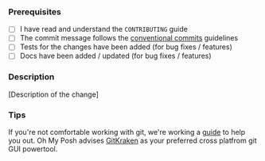 ### Prerequisites

- [ ] I have read and understand the `CONTRIBUTING` guide
- [ ] The commit message follows the [conventional commits][cc] guidelines
- [ ] Tests for the changes have been added (for bug fixes / features)
- [ ] Docs have been added / updated (for bug fixes / features)

### Description

[Description of the change]

### Tips

If you're not comfortable working with git, we're working a [guide][docs] to help you out.
Oh My Posh advises [GitKraken][kraken] as your preferred cross platfrom git GUI powertool.

[cc]: https://www.conventionalcommits.org/en/v1.0.0/#summary
[docs]: https://ohmyposh.dev/docs/contributing_git
[kraken]: https://www.gitkraken.com/invite/nQmDPR9D
